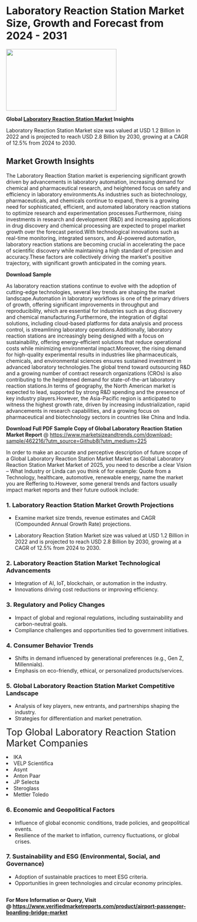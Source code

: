 <H1>Laboratory Reaction Station Market Size, Growth and Forecast from 2024 - 2031</H1><img class="aligncenter size-medium wp-image-584254" src="https://thirdeyenews.in/wp-content/uploads/2024/09/Global-Market-Research-300x168.jpeg" alt="" width="300" height="168" /><p><strong>Global&nbsp;<a href="https://www.marketsizeandtrends.com/download-sample/462216/?utm_source=Github8j?utm_medium=225">Laboratory Reaction Station Market</a> Insights</strong></p><p>Laboratory Reaction Station Market size was valued at USD 1.2 Billion in 2022 and is projected to reach USD 2.8 Billion by 2030, growing at a CAGR of 12.5% from 2024 to 2030.</p><p><h2>Market Growth Insights</h2> <p>The Laboratory Reaction Station market is experiencing significant growth driven by advancements in laboratory automation, increasing demand for chemical and pharmaceutical research, and heightened focus on safety and efficiency in laboratory environments.As industries such as biotechnology, pharmaceuticals, and chemicals continue to expand, there is a growing need for sophisticated, efficient, and automated laboratory reaction stations to optimize research and experimentation processes.Furthermore, rising investments in research and development (R&D) and increasing applications in drug discovery and chemical processing are expected to propel market growth over the forecast period.With technological innovations such as real-time monitoring, integrated sensors, and AI-powered automation, laboratory reaction stations are becoming crucial in accelerating the pace of scientific discovery while maintaining a high standard of precision and accuracy.These factors are collectively driving the market's positive trajectory, with significant growth anticipated in the coming years.</p> <p><strong>Download Sample</strong></p> <p>As laboratory reaction stations continue to evolve with the adoption of cutting-edge technologies, several key trends are shaping the market landscape.Automation in laboratory workflows is one of the primary drivers of growth, offering significant improvements in throughput and reproducibility, which are essential for industries such as drug discovery and chemical manufacturing.Furthermore, the integration of digital solutions, including cloud-based platforms for data analysis and process control, is streamlining laboratory operations.Additionally, laboratory reaction stations are increasingly being designed with a focus on sustainability, offering energy-efficient solutions that reduce operational costs while minimizing environmental impact.Moreover, the rising demand for high-quality experimental results in industries like pharmaceuticals, chemicals, and environmental sciences ensures sustained investment in advanced laboratory technologies.The global trend toward outsourcing R&D and a growing number of contract research organizations (CROs) is also contributing to the heightened demand for state-of-the-art laboratory reaction stations.In terms of geography, the North American market is expected to lead, supported by strong R&D spending and the presence of key industry players.However, the Asia-Pacific region is anticipated to witness the highest growth rate, driven by increasing industrialization, rapid advancements in research capabilities, and a growing focus on pharmaceutical and biotechnology sectors in countries like China and India.</p> <p><span class=""><strong>Download Full PDF Sample Copy of Global Laboratory Reaction Station Market Report</strong> @ <a href="https://www.marketsizeandtrends.com/download-sample/462216/?utm_source=Github8j?utm_medium=225" target="_blank">https://www.marketsizeandtrends.com/download-sample/462216/?utm_source=Github8j?utm_medium=225</a></span></p><p>In order to make an accurate and perceptive description of future scope of a Global&nbsp;Laboratory Reaction Station Market Market as Global&nbsp;Laboratory Reaction Station Market Market of 2025, you need to describe a clear Vision &ndash; What Industry or Linda can you think of for example: Quote from a Technology, healthcare, automotive, renewable energy, name the market you are Reffering to.However, some general trends and factors usually impact market reports and their future outlook include:</p><h3>1.&nbsp;<strong>Laboratory Reaction Station Market Growth Projections</strong></h3><ul><li>Examine market size trends, revenue estimates and CAGR (Compounded Annual Growth Rate) projections.</li><li><p>Laboratory Reaction Station Market size was valued at USD 1.2 Billion in 2022 and is projected to reach USD 2.8 Billion by 2030, growing at a CAGR of 12.5% from 2024 to 2030.</p></li></ul><h3>2.&nbsp;<strong>Laboratory Reaction Station Market Technological Advancements</strong></h3><ul><li>Integration of AI, IoT, blockchain, or automation in the industry.</li><li>Innovations driving cost reductions or improving efficiency.</li></ul><h3>3.&nbsp;<strong>Regulatory and Policy Changes</strong></h3><ul><li>Impact of global and regional regulations, including sustainability and carbon-neutral goals.</li><li>Compliance challenges and opportunities tied to government initiatives.</li></ul><h3>4.&nbsp;<strong>Consumer Behavior Trends</strong></h3><ul><li>Shifts in demand influenced by generational preferences (e.g., Gen Z, Millennials).</li><li>Emphasis on eco-friendly, ethical, or personalized products/services.</li></ul><h3>5.&nbsp;<strong>Global Laboratory Reaction Station Market Competitive Landscape</strong></h3><ul><li>Analysis of key players, new entrants, and partnerships shaping the industry.</li><li>Strategies for differentiation and market penetration.</li></ul><p data-pm-slice="1 1 []"><span style="color: inherit; font-family: inherit; font-size: 25px;">Top Global Laboratory Reaction Station Market Companies</span></p><div class="" data-test-id=""><p><li>IKA</li><li> VELP Scientifica</li><li> Asynt</li><li> Anton Paar</li><li> JP Selecta</li><li> Steroglass</li><li> Mettler Toledo</li></p></div><h3>6.&nbsp;<strong>Economic and Geopolitical Factors</strong></h3><ul><li>Influence of global economic conditions, trade policies, and geopolitical events.</li><li>Resilience of the market to inflation, currency fluctuations, or global crises.</li></ul><h3>7.&nbsp;<strong>Sustainability and ESG (Environmental, Social, and Governance)</strong></h3><ul><li>Adoption of sustainable practices to meet ESG criteria.</li><li>Opportunities in green technologies and circular economy principles.</li></ul><h2><strong style="font-size: 14px;">For More Information or Query, Visit @&nbsp;</strong><a style="background-color: #ffffff; font-size: 14px;" href="https://www.marketsizeandtrends.com/report/laboratory-reaction-station-market/" target="_blank">https://www.verifiedmarketreports.com/product/airport-passenger-boarding-bridge-market</a></h2>